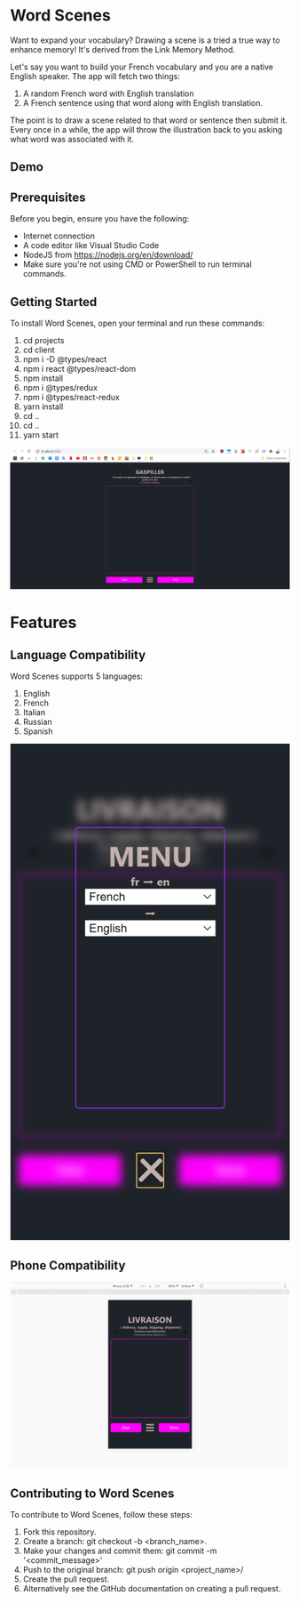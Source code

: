 # Word Scenes
Want to expand your vocabulary? Drawing a scene is a tried a true way to enhance memory! It's derived from the Link Memory Method.

Let's say you want to build your French vocabulary and you are a native English speaker. The app will fetch two things: 
1. A random French word with English translation 
2. A French sentence using that word along with English translation. 

The point is to draw a scene related to that word or sentence then submit it. 
Every once in a while, the app will throw the illustration back to you asking what word was associated with it.

## Demo


## Prerequisites
Before you begin, ensure you have the following:
* Internet connection
* A code editor like Visual Studio Code
* NodeJS from https://nodejs.org/en/download/
* Make sure you're not using CMD or PowerShell to run terminal commands.

## Getting Started
To install Word Scenes, open your terminal and run these commands:
1. cd projects
2. cd client 
3. npm i -D @types/react
4. npm i react @types/react-dom
5. npm install
6. npm i @types/redux
7. npm i @types/react-redux
8. yarn install
9. cd ..
10. cd ..
11. yarn start

![til](./assets/gaspiller.png)


# Features
## Language Compatibility
Word Scenes supports 5 languages:
1. English
2. French
3. Italian
4. Russian
5. Spanish

![til](./assets/Menu.png)

## Phone Compatibility

![til](assets/Livraison.png)

## Contributing to Word Scenes
To contribute to Word Scenes, follow these steps:
1. Fork this repository.
2. Create a branch: git checkout -b <branch_name>.
3. Make your changes and commit them: git commit -m '<commit_message>'
4. Push to the original branch: git push origin <project_name>/<location>
5. Create the pull request.
6. Alternatively see the GitHub documentation on creating a pull request.